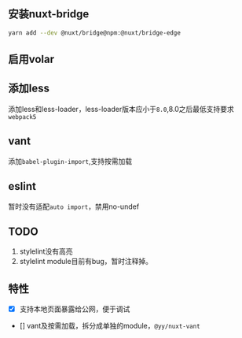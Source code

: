 ## 安装nuxt-bridge
```sh
yarn add --dev @nuxt/bridge@npm:@nuxt/bridge-edge
```

## 启用volar

## 添加less
添加less和less-loader，less-loader版本应小于`8.0`,8.0之后最低支持要求`webpack5`
## vant
添加`babel-plugin-import`,支持按需加载
## eslint
暂时没有适配`auto import`，禁用no-undef
## TODO
1. stylelint没有高亮
1. stylelint module目前有bug，暂时注释掉。

## 特性
- [x] 支持本地页面暴露给公网，便于调试
- [] vant及按需加载，拆分成单独的module，`@yy/nuxt-vant`
